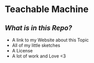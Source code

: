 # Teachable Machine

## *What is in this Repo?*

- A link to my Website about this Topic 
- All of my little sketches 
- A License 
- A lot of work and Love <3


